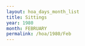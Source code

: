 ```yaml
---
layout: hoa_days_month_list
title: Sittings
year: 1980
month: FEBRUARY
permalink: /hoa/1980/Feb
---
```

